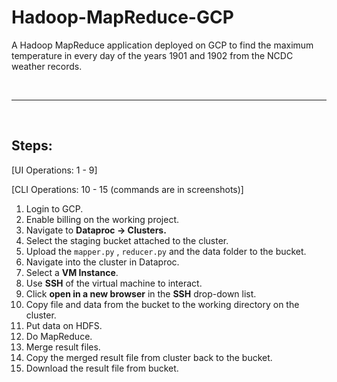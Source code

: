 # Hadoop-MapReduce-GCP

A Hadoop MapReduce application deployed on GCP to find the maximum temperature in every day of the years 1901 and 1902 from the NCDC weather records.

<br>

---

<br>

## Steps:

[UI Operations: 1 - 9]

[CLI Operations: 10 - 15 (commands are in screenshots)]

1. Login to GCP.
2. Enable billing on the working project.
3. Navigate to **Dataproc -> Clusters.**
4. Select the staging bucket attached to the cluster.
5. Upload the `mapper.py` , `reducer.py` and the data folder to the bucket.
6. Navigate into the cluster in Dataproc.
7. Select a **VM Instance**.
8. Use **SSH** of the virtual machine to interact.
9. Click **open in a new browser** in the **SSH** drop-down list.
10. Copy file and data from the bucket to the working directory on the cluster.
11. Put data on HDFS.
12. Do MapReduce.
13. Merge result files.
14. Copy the merged result file from cluster back to the bucket.
15. Download the result file from bucket.
